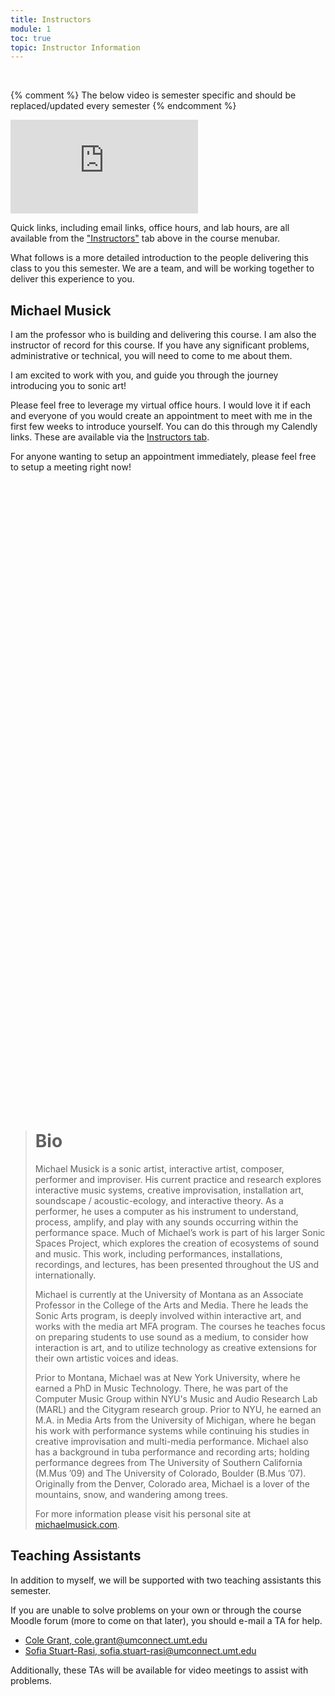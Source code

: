 ```yaml
---
title: Instructors
module: 1
toc: true
topic: Instructor Information
---
```


<br />

{% comment %}
The below video is semester specific and should be replaced/updated every semester
{% endcomment %}
<div class="embed-responsive embed-responsive-16by9"><iframe class="embed-responsive-item" src="https://www.youtube.com/embed/11Q7tY1B1tg" frameborder="0" allow="accelerometer; autoplay; encrypted-media; gyroscope; picture-in-picture" allowfullscreen></iframe></div>





Quick links, including email links, office hours, and lab hours, are all available from the ["Instructors"]({{site.baseurl}}/instructors/) tab above in the course menubar.

What follows is a more detailed introduction to the people delivering this class to you this semester. We are a team, and will be working together to deliver this experience to you.


## Michael Musick

I am the professor who is building and delivering this course. I am also the instructor of record for this course. If you have any significant problems, administrative or technical, you will need to come to me about them.

I am excited to work with you, and guide you through the journey introducing you to sonic art!

Please feel free to leverage my virtual office hours. I would love it if each and everyone of you would create an appointment to meet with me in the first few weeks to introduce yourself. You can do this through my Calendly links. These are available via the  [Instructors tab]({{site.baseurl}}/instructors/).

For anyone wanting to setup an appointment immediately, please feel free to setup a meeting right now!

<!-- Calendly inline widget begin -->
<div class="calendly-inline-widget" data-url="https://calendly.com/michael-musick" style="min-width:320px;height:1000px;"></div>
<script type="text/javascript" src="https://assets.calendly.com/assets/external/widget.js"></script>
<!-- Calendly inline widget end -->


> # Bio
>
> Michael Musick is a sonic artist, interactive artist, composer, performer and improviser. His current practice and research explores interactive music systems, creative improvisation, installation art, soundscape / acoustic-ecology, and interactive theory. As a performer, he uses a computer as his instrument to understand, process, amplify, and play with any sounds occurring within the performance space. Much of Michael’s work is part of his larger Sonic Spaces Project, which explores the creation of ecosystems of sound and music. This work, including performances, installations, recordings, and lectures, has been presented throughout the US and internationally.
>
> Michael is currently at the University of Montana as an Associate Professor in the College of the Arts and Media. There he leads the Sonic Arts program, is deeply involved within interactive art, and works with the media art MFA program. The courses he teaches focus on preparing students to use sound as a medium, to consider how interaction is art, and to utilize technology as creative extensions for their own artistic voices and ideas.
>
> Prior to Montana, Michael was at New York University, where he earned a PhD in Music Technology. There, he was part of the Computer Music Group within NYU's Music and Audio Research Lab (MARL) and the Citygram research group. Prior to NYU, he earned an M.A. in Media Arts from the University of Michigan, where he began his work with performance systems while continuing his studies in creative improvisation and multi-media performance. Michael also has a background in tuba performance and recording arts; holding performance degrees from The University of Southern California (M.Mus ’09) and The University of Colorado, Boulder (B.Mus ’07). Originally from the Denver, Colorado area, Michael is a lover of the mountains, snow, and wandering among trees.
>
> For more information please visit his personal site at [michaelmusick.com](https://michaelmusick.com).
>



## Teaching Assistants

In addition to myself, we will be supported with two teaching assistants this semester.

If you are unable to solve problems on your own or through the course Moodle forum (more to come on that later), you should e-mail a TA for help.

- [Cole Grant, cole.grant@umconnect.umt.edu](mailto:cole.grant@umconnect.umt.edu?subject=330%20Question)
- [Sofia Stuart-Rasi, sofia.stuart-rasi@umconnect.umt.edu](mailto:sofia.stuart-rasi@umconnect.umt.edu?subject=330%20Question)

Additionally, these TAs will be available for video meetings to assist with problems.

